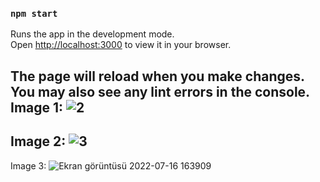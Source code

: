 

### `npm start`

Runs the app in the development mode.\
Open [http://localhost:3000](http://localhost:3000) to view it in your browser.

The page will reload when you make changes.\
You may also see any lint errors in the console.
 Image 1:
![2](https://user-images.githubusercontent.com/53064323/179357404-c2a6210d-6dcc-4991-84ea-ddea9f84ed1f.png)
--------------------
 Image 2:
![3](https://user-images.githubusercontent.com/53064323/179357411-cd0d61c7-7e74-4b3b-b65f-cf3ed1364c0e.png)
--------------------
 Image 3:
![Ekran görüntüsü 2022-07-16 163909](https://user-images.githubusercontent.com/53064323/179357413-b02b8910-f82a-41ee-8253-cb7a34034ba5.png)
